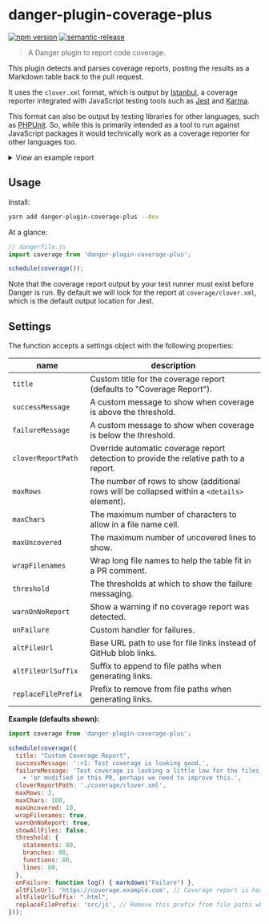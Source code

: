 # danger-plugin-coverage-plus

[![npm version](https://badge.fury.io/js/danger-plugin-coverage-plus.svg)](https://badge.fury.io/js/danger-plugin-coverage-plus)
[![semantic-release](https://img.shields.io/badge/%20%20%F0%9F%93%A6%F0%9F%9A%80-semantic--release-e10079.svg)](https://github.com/semantic-release/semantic-release)

> A Danger plugin to report code coverage.

This plugin detects and parses coverage reports, posting the results as a
Markdown table back to the pull request.

It uses the `clover.xml` format, which is output by [Istanbul](https://istanbul.js.org/),
a coverage reporter integrated with JavaScript testing tools such as
[Jest](https://jestjs.io/) and [Karma](https://karma-runner.github.io/).

This format can also be output by testing libraries for other languages, such as
[PHPUnit](https://phpunit.de/). So, while this is primarily intended as a tool
to run against JavaScript packages it would technically work as a coverage
reporter for other languages too.

<details>
  <summary>View an example report</summary>

## Coverage Report

> Test coverage is looking a little low for the files created or modified in this PR, perhaps we need to improve this.

```
Coverage threshold for branches (80%) not met: 49.08%
Coverage threshold for functions (80%) not met: 74.46%
```

|Impacted Files|% Stmts|% Branch|% Funcs|% Line|Uncovered Lines||
|---|:-:|:-:|:-:|:-:|:-:|:-:|
|[src/module-one.js]()|100|100|100|100||:white_check_mark:|
|[src/module-two.js]()|95.24|33.33|66.67|80|[1](), [42](), [1337]()...|:x:|
|[src/module-three.js]()|82.33|10.25|44.55|45.55|[12](), [15](), [32]()...|:x:|
|[src/module-four.js]()|100|0|10|32.5|[54](), [65](), [94]()...|:x:|
|[src/module-five.js]()|100|100|100|100||:white_check_mark:|

<details>
<summary>
and 2 more...
</summary>

|Impacted Files|% Stmts|% Branch|% Funcs|% Line|Uncovered Lines||
|---|:-:|:-:|:-:|:-:|:-:|:-:|
|[src/module-six.js]()|100|100|100|100||:white_check_mark:|
|[src/module-seven.js]()|100|100|100|100||:white_check_mark:|
</details>

</details>

## Usage

Install:

```sh
yarn add danger-plugin-coverage-plus --dev
```

At a glance:

```js
// dangerfile.js
import coverage from 'danger-plugin-coverage-plus';

schedule(coverage());
```

Note that the coverage report output by your test runner must exist before Danger
is run. By default we will look for the report at `coverage/clover.xml`, which
is the default output location for Jest.

## Settings

The function accepts a settings object with the following properties:

| name                 | description                                                                                  |
|----------------------|----------------------------------------------------------------------------------------------|
| `title`             | Custom title for the coverage report (defaults to "Coverage Report").                         |
| `successMessage`     | A custom message to show when coverage is above the threshold.                               |
| `failureMessage`     | A custom message to show when coverage is below the threshold.                               |
| `cloverReportPath`   | Override automatic coverage report detection to provide the relative path to a report.       |
| `maxRows`            | The number of rows to show (additional rows will be collapsed within a `<details>` element). |
| `maxChars`           | The maximum number of characters to allow in a file name cell.                               |
| `maxUncovered`       | The maximum number of uncovered lines to show.                                               |
| `wrapFilenames`      | Wrap long file names to help the table fit in a PR comment.                                  |
| `threshold`          | The thresholds at which to show the failure messaging.                                       |
| `warnOnNoReport`     | Show a warning if no coverage report was detected.                                           |
| `onFailure`          | Custom handler for failures.                                           |
| `altFileUrl`           | Base URL path to use for file links instead of GitHub blob links.                            |
| `altFileUrlSuffix`     | Suffix to append to file paths when generating links.                                        |
| `replaceFilePrefix`     | Prefix to remove from file paths when generating links.                                      |

**Example (defaults shown):**

```js
import coverage from 'danger-plugin-coverage-plus';

schedule(coverage({
  title: "Custom Coverage Report",
  successMessage: ':+1: Test coverage is looking good.',
  failureMessage: 'Test coverage is looking a little low for the files created '
    + 'or modified in this PR, perhaps we need to improve this.',
  cloverReportPath: './coverage/clover.xml',
  maxRows: 3,
  maxChars: 100,
  maxUncovered: 10,
  wrapFilenames: true,
  warnOnNoReport: true,
  showAllFiles: false,
  threshold: {
    statements: 80,
    branches: 80,
    functions: 80,
    lines: 80,
  },
  onFailure: function log() { markdown("Failure") },
  altFileUrl: 'https://coverage.example.com', // Coverage report is hosted here
  altFileUrlSuffix: ".html",
  replaceFilePrefix: 'src/js', // Remove this prefix from file paths when generating coverage report links
}));
```